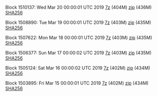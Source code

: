 Block 1510137: Wed Mar 20 00:00:01 UTC 2019 [7z](https://transfer.sh/euRR4/bootstrap.dat.20190320.7z) (404M) [zip](https://transfer.sh/Fn9uy/bootstrap.dat.20190320.zip) (436M) [SHA256](https://transfer.sh/Theud/sha256.txt)

Block 1508890: Tue Mar 19 00:00:01 UTC 2019 [7z](https://transfer.sh/Ffeqn/bootstrap.dat.20190319.7z) (403M) [zip](https://transfer.sh/m9Jyq/bootstrap.dat.20190319.zip) (435M) [SHA256](https://transfer.sh/14f7EU/sha256.txt)

Block 1507622: Mon Mar 18 00:00:01 UTC 2019 [7z](https://transfer.sh/CS7Sc/bootstrap.dat.20190318.7z) (403M) [zip](https://transfer.sh/WeUgX/bootstrap.dat.20190318.zip) (435M) [SHA256](https://transfer.sh/R2ncE/sha256.txt)

Block 1506377: Sun Mar 17 00:00:02 UTC 2019 [7z](https://transfer.sh/bssg1/bootstrap.dat.20190317.7z) (403M) [zip](https://transfer.sh/KyGQ9/bootstrap.dat.20190317.zip) (435M) [SHA256](https://transfer.sh/wW10O/sha256.txt)

Block 1505124: Sat Mar 16 00:00:02 UTC 2019 [7z](https://transfer.sh/fORDj/bootstrap.dat.20190316.7z) (402M) [zip](https://transfer.sh/ssS4O/bootstrap.dat.20190316.zip) (434M) [SHA256](https://transfer.sh/Vhwx6/sha256.txt)

Block 1503895: Fri Mar 15 00:00:01 UTC 2019 [7z](https://transfer.sh/15uyLj/bootstrap.dat.20190315.7z) (402M) [zip](https://transfer.sh/ZuOVl/bootstrap.dat.20190315.zip) (434M) [SHA256](https://transfer.sh/BbA0t/sha256.txt)

